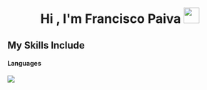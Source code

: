 <h1 align="center">Hi , I'm Francisco Paiva <img src="https://media.giphy.com/media/hvRJCLFzcasrR4ia7z/giphy.gif" width="35"></h1>

## My Skills Include

<h4> Languages </h4>
<span> 
  <img src="https://img.shields.io/badge/c++-%2300599C.svg?style=for-the-badge&logo=c%2B%2B&logoColor=white">
</span>
